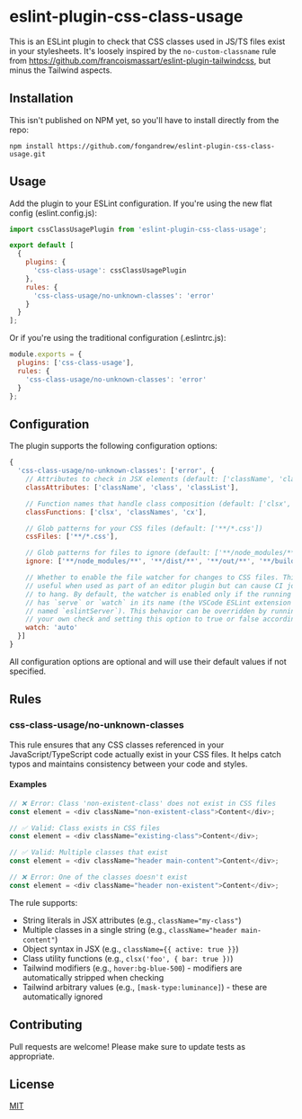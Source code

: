 # eslint-plugin-css-class-usage

This is an ESLint plugin to check that CSS classes used in JS/TS files exist in your stylesheets. It's loosely inspired by the `no-custom-classname` rule from https://github.com/francoismassart/eslint-plugin-tailwindcss, but minus the Tailwind aspects.

## Installation

This isn't published on NPM yet, so you'll have to install directly from the repo:

```
npm install https://github.com/fongandrew/eslint-plugin-css-class-usage.git
```

## Usage

Add the plugin to your ESLint configuration. If you're using the new flat config (eslint.config.js):

```javascript
import cssClassUsagePlugin from 'eslint-plugin-css-class-usage';

export default [
  {
    plugins: {
      'css-class-usage': cssClassUsagePlugin
    },
    rules: {
      'css-class-usage/no-unknown-classes': 'error'
    }
  }
];
```

Or if you're using the traditional configuration (.eslintrc.js):

```javascript
module.exports = {
  plugins: ['css-class-usage'],
  rules: {
    'css-class-usage/no-unknown-classes': 'error'
  }
};
```

## Configuration

The plugin supports the following configuration options:

```javascript
{
  'css-class-usage/no-unknown-classes': ['error', {
    // Attributes to check in JSX elements (default: ['className', 'class', 'classList'])
    classAttributes: ['className', 'class', 'classList'],

    // Function names that handle class composition (default: ['clsx', 'classNames', 'cx'])
    classFunctions: ['clsx', 'classNames', 'cx'],

    // Glob patterns for your CSS files (default: ['**/*.css'])
    cssFiles: ['**/*.css'],

    // Glob patterns for files to ignore (default: ['**/node_modules/**', '**/dist/**', '**/out/**', '**/build/**'])
    ignore: ['**/node_modules/**', '**/dist/**', '**/out/**', '**/build/**']

    // Whether to enable the file watcher for changes to CSS files. This is
    // useful when used as part of an editor plugin but can cause CI jobs
    // to hang. By default, the watcher is enabled only if the running script
    // has `serve` or `watch` in its name (the VSCode ESLint extension is
    // named `eslintServer`). This behavior can be overridden by running
    // your own check and setting this option to true or false accordingly.
    watch: 'auto'
  }]
}
```

All configuration options are optional and will use their default values if not specified.

## Rules

### css-class-usage/no-unknown-classes

This rule ensures that any CSS classes referenced in your JavaScript/TypeScript code actually exist in your CSS files. It helps catch typos and maintains consistency between your code and styles.

#### Examples

```javascript
// ❌ Error: Class 'non-existent-class' does not exist in CSS files
const element = <div className="non-existent-class">Content</div>;

// ✅ Valid: Class exists in CSS files
const element = <div className="existing-class">Content</div>;

// ✅ Valid: Multiple classes that exist
const element = <div className="header main-content">Content</div>;

// ❌ Error: One of the classes doesn't exist
const element = <div className="header non-existent">Content</div>;
```

The rule supports:
- String literals in JSX attributes (e.g., `className="my-class"`)
- Multiple classes in a single string (e.g., `className="header main-content"`)
- Object syntax in JSX (e.g., `className={{ active: true }}`)
- Class utility functions (e.g., `clsx('foo', { bar: true })`)
- Tailwind modifiers (e.g., `hover:bg-blue-500`) - modifiers are automatically stripped when checking
- Tailwind arbitrary values (e.g., `[mask-type:luminance]`) - these are automatically ignored

## Contributing

Pull requests are welcome! Please make sure to update tests as appropriate.

## License

[MIT](./LICENSE)
